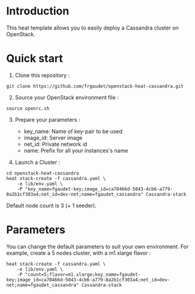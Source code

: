 # Introduction

This heat template allows you to easily deploy a Cassandra cluster on OpenStack.

# Quick start
1. Clone this repository :

`git clone https://github.com/frgaudet/openstack-heat-cassandra.git`

2. Source your OpenStack environment file :

`source openrc.sh`

3. Prepare your parameters :

	* key_name: Name of key-pair to be used
	* image_id: Server image
	* net_id: Private network id
	* name: Prefix for all your instances's name

4. Launch a Cluster :

```
cd openstack-heat-cassandra
heat stack-create -f cassandra.yaml \
	-e lib/env.yaml \
	-P "key_name=fgaudet-key;image_id=ca70466d-5043-4cb6-a779-8a2b1cf303a4;net_id=dev-net;name=fgaudet_cassandra" Cassandra-stack
```

Default node count is 3 (+ 1 seeder).

# Parameters

You can change the default parameters to suit your own environment. For example, create a 5 nodes cluster, with a m1.xlarge flavor :

```
heat stack-create -f cassandra.yaml \
	-e lib/env.yaml \
	-P "count=5;flavor=m1.xlarge;key_name=fgaudet-key;image_id=ca70466d-5043-4cb6-a779-8a2b1cf303a4;net_id=dev-net;name=fgaudet_cassandra" Cassandra-stack
```

